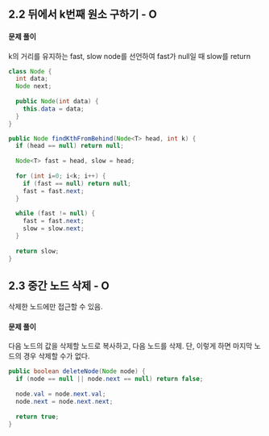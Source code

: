 ## 2.2 뒤에서 k번째 원소 구하기 - O

#### 문제 풀이
k의 거리를 유지하는 fast, slow node를 선언하여 fast가 null일 때 slow를 return

```java  
class Node {
  int data;
  Node next;
  
  public Node(int data) {
    this.data = data;
  }  
}

public Node findKthFromBehind(Node<T> head, int k) {
  if (head == null) return null;
  
  Node<T> fast = head, slow = head;
  
  for (int i=0; i<k; i++) {
    if (fast == null) return null;
    fast = fast.next;
  }
  
  while (fast != null) {
    fast = fast.next;
    slow = slow.next;  
  }
  
  return slow;
}
```

## 2.3 중간 노드 삭제 - O
삭제한 노드에만 접근할 수 있음.

#### 문제 풀이
다음 노드의 값을 삭제할 노드로 복사하고, 다음 노드를 삭제.
단, 이렇게 하면 마지막 노드의 경우 삭제할 수가 없다. 

```java  
public boolean deleteNode(Node node) {
  if (node == null || node.next == null) return false;
  
  node.val = node.next.val;
  node.next = node.next.next;
  
  return true;
}
```

